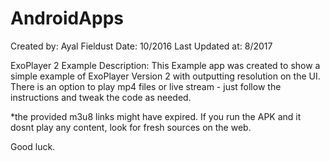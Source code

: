 # AndroidApps
Created by: Ayal Fieldust
Date: 10/2016
Last Updated at: 8/2017

ExoPlayer 2 Example Description:
This Example app was created to show a simple example of ExoPlayer Version 2 with outputting resolution on the UI.
There is an option to play mp4 files or live stream -  just follow the instructions and tweak the code as needed.

*the provided m3u8 links might have expired. If you run the APK and it dosnt play any content, look for fresh sources on the web.

Good luck.
